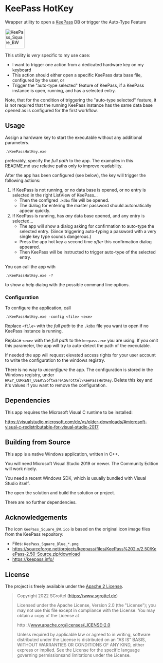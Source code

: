 # KeePass HotKey
Wrapper utility to open a [KeePass](https://keepass.info/) DB or trigger the Auto-Type Feature

<img src="./KeePass_Square_BW.ico" alt="KeePass_Square_BW" width="64px" />
<!-- START INCLUDE IN PACKAGE README -->

This utility is _very_ specific to my use case:

- I want to trigger one action from a dedicated hardware key on my keyboard
- This action should either open a specific KeePass data base file, configured by the user, or
- Trigger the "auto-type selected" feature of KeePass, if a KeePass instance is open, running, and has a selected entry.

Note, that for the condition of triggering the "auto-type selected" feature, it is not required that the running KeePass instance has the same data base opened as is configured for the first workflow.


## Usage

Assign a hardware key to start the executable without any additional parameters.
```
.\KeePassHotKey.exe
```
preferably, specify the _full path_ to the app.
The examples in this README.md use relative paths only to improve readability.

After the app has been configured (see below), the key will trigger the following actions:

1. If KeePass is not running, or no data base is opened, or no entry is selected in the right ListView of KeePass...
	- Then the configred `.kdbx` file will be opened.
	- The dialog for entering the master password should automatically appear quickly.
2. If KeePass is running, has _any_ data base opened, and any entry is selected...
	- The app will show a dialog asking for confirmation to auto-type the selected entry.
	(Since triggering auto-typing a password with a very single key type sounds dangerous.)
	- Press the app hot key a second time _after_ this confirmation dialog appeared.
	- Then KeePass will be instructed to trigger auto-type of the selected entry.

You can call the app with
```
.\KeePassHotKey.exe -?
```
to show a help dialog with the possible command line options.

### Configuration

To configure the application, call
```
.\KeePassHotKey.exe -config <file> <exe>
```

Replace `<file>` with the _full path_ to the `.kdbx` file you want to open if no KeePass instance is running.

Replace `<exe>` with the _full path_ to the `keepass.exe` you are using.
If you omit this parameter, the app will try to auto-detect the path of the executable.

If needed the app will request elevated access rights for your user account to write the configuration to the windows registry.

There is no way to _unconfigure_ the app.
The configuration is stored in the Windows registry, under `HKEY_CURRENT_USER\Software\SGrottel\KeePassHotKey`.
Delete this key and it's values if you want to remove the configuration.


## Dependencies

This app requires the Microsoft Visual C runtime to be installed:

https://visualstudio.microsoft.com/de/vs/older-downloads/#microsoft-visual-c-redistributable-for-visual-studio-2017


## Building from Source

This app is a native Windows application, written in C++.

You will need Microsoft Visual Studio 2019 or newer.
The Community Edition will work nicely.

You need a recent Windows SDK, which is usually bundled with Visual Studio itself.

The open the solution and build the solution or project.

There are no further dependencies.


## Acknowledgements

The icon `KeePass_Square_BW.ico` is based on the original icon image files from the KeePass repository:
* Files: `KeePass_Square_Blue_*.png`
* https://sourceforge.net/projects/keepass/files/KeePass%202.x/2.50/KeePass-2.50-Source.zip/download
* https://keepass.info/

<!-- STOP INCLUDE IN PACKAGE README -->

## License

The project is freely available under the [Apache 2 License](./LICENSE).

> Copyright 2022 SGrottel (https://www.sgrottel.de)
>
> Licensed under the Apache License, Version 2.0 (the "License");
> you may not use this file except in compliance with the License.
> You may obtain a copy of the License at
>
> http ://www.apache.org/licenses/LICENSE-2.0
>
> Unless required by applicable law or agreed to in writing, software
> distributed under the License is distributed on an "AS IS" BASIS,
> WITHOUT WARRANTIES OR CONDITIONS OF ANY KIND, either express or implied.
> See the License for the specific language governing permissionsand
> limitations under the License.
